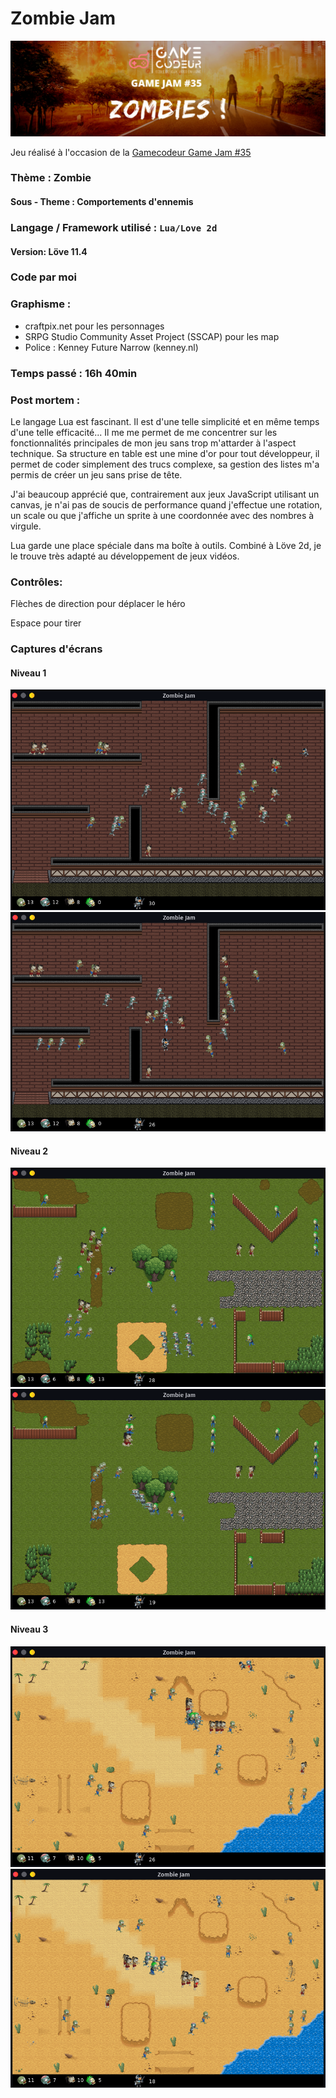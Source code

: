 # Zombie Jam
![Image Game jam](screenshots/6n6OYS.png)

Jeu réalisé à l'occasion de la [Gamecodeur Game Jam #35](https://itch.io/jam/gamecodeur-gamejam-35)

### Thème : Zombie
####  Sous - Theme : Comportements d'ennemis

### Langage / Framework utilisé : `Lua/Love 2d`
#### Version: Löve 11.4
### Code par moi

### Graphisme :

- craftpix.net pour les personnages
- SRPG Studio Community Asset Project (SSCAP) pour les map
- Police : Kenney Future Narrow (kenney.nl)

### Temps passé :  16h 40min

### Post mortem :

Le langage Lua est fascinant. Il est d'une telle simplicité et en même temps d'une telle efficacité... Il me me permet de me concentrer sur les fonctionnalités principales de mon jeu sans trop m'attarder à l'aspect technique.  Sa structure en table est une mine d'or pour tout développeur, il permet de coder simplement des trucs complexe, sa gestion des listes m'a permis de créer un jeu sans prise de tête.

J'ai beaucoup apprécié que, contrairement aux jeux JavaScript utilisant un canvas, je n'ai pas de soucis de performance quand j'effectue une rotation, un scale ou que j'affiche un sprite à une coordonnée avec des nombres à virgule.

Lua garde une place spéciale dans ma boîte à outils. Combiné à Löve 2d, je le trouve très adapté au développement de jeux vidéos.

### Contrôles:

Flèches de direction pour déplacer le héro

Espace pour tirer

### Captures d'écrans
#### Niveau 1
![Niveau 1](screenshots/level1a.png)
![Niveau 1](screenshots/level1b.png)
#### Niveau 2
![Niveau 2](screenshots/level2a.png)
![Niveau 2](screenshots/level2b.png)
#### Niveau 3
![Niveau 3](screenshots/level3a.png)
![Niveau 3](screenshots/level3b.png)
